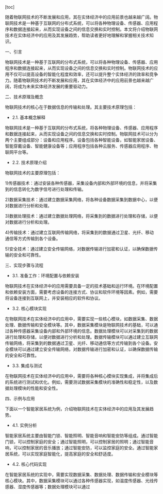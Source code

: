 
[toc]                    
                
                
随着物联网技术的不断发展和应用，其在实体经济中的应用前景也越来越广阔。物联网技术是一种基于互联网的分布式系统，可以将各种物理设备、传感器、应用程序和数据连接起来，从而实现设备之间的信息交换和实时控制。本文将介绍物联网技术在实体经济中的应用及其发展趋势，帮助读者更好地理解和掌握相关技术知识。

一、引言

物联网技术是一种基于互联网的分布式系统，可以将各种物理设备、传感器、应用程序和数据连接起来，从而实现设备之间的信息交换和实时控制。物联网技术的应用不仅可以提高设备的智能化程度和效率，还可以提升整个实体经济的效率和竞争力。随着物联网技术的不断发展和应用，其在实体经济中的应用前景也越来越广阔，将成为未来实体经济发展的重要驱动力。

二、技术原理及概念

物联网技术的核心在于数据信息的传输和处理。其主要技术原理包括：

- 2.1. 基本概念解释

物联网技术是一种基于互联网的分布式系统，将各种物理设备、传感器、应用程序和数据连接起来，从而实现设备之间的信息交换和实时控制。物联网技术可以分为两个主要组成部分：设备和应用程序。设备包括各种智能设备，如智能家居设备、智能穿戴设备、智能健康设备等；应用程序包括各种云服务、传感器应用程序、物联网平台等。

- 2.2. 技术原理介绍

物联网技术的主要原理包括：

1)传感器技术：通过安装各种传感器，采集设备内部和外部环境的信息，并将采集到的信息转化为数字信号进行处理和传输。

2)数据采集技术：通过建立数据采集网络，将各种设备数据采集到数据中心，以便对数据进行分析和处理。

3)数据处理技术：通过建立数据处理网络，将采集到的数据进行处理和存储，以便对数据进行分析和处理。

4)传输技术：通过建立互联网传输网络，将采集到的数据通过卫星、光纤、移动通信等方式传输到各个设备。

5)安全技术：通过建立安全传输网络，对数据传输进行加密和认证，以确保数据传输的安全和可靠性。

三、实现步骤与流程

- 3.1. 准备工作：环境配置与依赖安装

物联网技术在实体经济中的应用需要具备一定的技术基础和运行环境。在环境配置和依赖安装方面，需要考虑设备的连接方式、协议和软件环境等因素。例如，需要将设备连接到互联网上，并安装相应的软件和协议。

- 3.2. 核心模块实现

在物联网技术在实体经济中的应用中，需要实现一些核心模块，如数据采集、数据处理、数据传输和安全模块等。其中，数据采集模块是物联网技术的基础，可以通过各种传感器采集设备内部和外部环境的信息。数据处理模块可以对采集到的数据进行处理和存储，以便对数据进行分析和处理。数据传输模块可以通过建立互联网传输网络，将采集到的数据通过卫星、光纤、移动通信等方式传输到各个设备。安全模块可以通过建立安全传输网络，对数据传输进行加密和认证，以确保数据传输的安全和可靠性。

- 3.3. 集成与测试

在物联网技术在实体经济中的应用中，需要将各种核心模块实现集成，并将集成后的系统进行测试和优化。例如，需要测试数据采集模块的准确性和稳定性，以及数据处理模块的性能和安全性。

四、示例与应用

下面以一个智能家居系统为例，介绍物联网技术在实体经济中的应用及其发展趋势。

- 4.1. 实例分析

智能家居系统主要由智能门锁、智能照明、智能音响和智能安防等组成。通过智能门锁，可以控制家庭的安全；通过智能照明，可以控制家居的照明；通过智能音响，可以控制家居的音乐播放；通过智能安防，可以监控家庭的安全。通过智能家居系统，可以实现家庭智能化，提高家庭的安全和舒适度。

- 4.2. 核心代码实现

在智能家居系统的实现中，需要实现数据采集、数据处理、数据传输和安全模块等核心模块。其中，数据采集模块可以通过各种传感器实现，如温度传感器、光线传感器、湿度传感器等；数据处理模块可以通过

